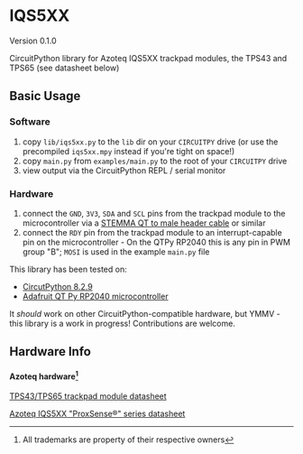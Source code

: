# IQS5XX
Version 0.1.0

CircuitPython library for Azoteq IQS5XX trackpad modules, the TPS43 and TPS65 (see datasheet below)

## Basic Usage
### Software
1. copy `lib/iqs5xx.py` to the `lib` dir on your `CIRCUITPY` drive (or use the precompiled `iqs5xx.mpy` instead if you're tight on space!)
3. copy `main.py` from `examples/main.py` to the root of your `CIRCUITPY` drive
4. view output via the CircuitPython REPL / serial monitor
### Hardware
1. connect the `GND`, `3V3`, `SDA` and `SCL` pins from the trackpad module to the microcontroller via a [STEMMA QT to male header cable](https://www.adafruit.com/product/4209) or similar
2. connect the `RDY` pin from the trackpad module to an interrupt-capable pin on the microcontroller - On the QTPy RP2040 this is any pin in PWM group "B"; `MOSI` is used in the example `main.py` file

This library has been tested on:
- [CircutPython 8.2.9](https://circuitpython.org/board/adafruit_qtpy_rp2040/)
- [Adafruit QT Py RP2040 microcontroller](https://www.adafruit.com/product/4900)

It *should* work on other CircuitPython-compatible hardware, but YMMV - this library is a work in progress! Contributions are welcome.

## Hardware Info
#### Azoteq hardware[^1]
[TPS43/TPS65 trackpad module datasheet](https://www.mouser.com/datasheet/2/42/proxsense_i2c_trackpad_datasheet-1626845.pdf)

[Azoteq IQS5XX "ProxSense&reg;" series datasheet](https://www.azoteq.com/images/stories/pdf/iqs5xx-b000_trackpad_datasheet.pdf)

[^1]: All trademarks are property of their respective owners
